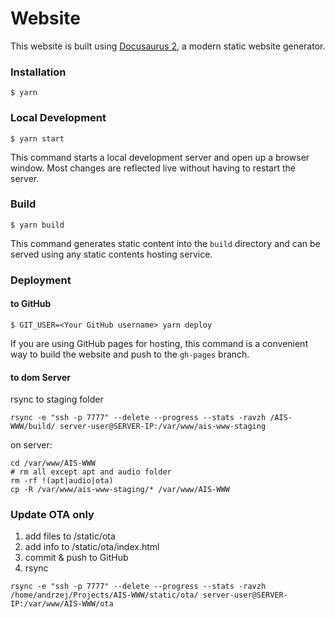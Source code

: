 # Website

This website is built using [Docusaurus 2](https://v2.docusaurus.io/), a modern static website generator.

### Installation

```
$ yarn
```

### Local Development

```
$ yarn start
```

This command starts a local development server and open up a browser window. Most changes are reflected live without having to restart the server.

### Build

```
$ yarn build
```

This command generates static content into the `build` directory and can be served using any static contents hosting service.

### Deployment


#### to GitHub
```
$ GIT_USER=<Your GitHub username> yarn deploy
```

If you are using GitHub pages for hosting, this command is a convenient way to build the website and push to the `gh-pages` branch.


#### to dom Server

rsync to staging folder

```
rsync -e "ssh -p 7777" --delete --progress --stats -ravzh /AIS-WWW/build/ server-user@SERVER-IP:/var/www/ais-www-staging
```

on server:

```
cd /var/www/AIS-WWW
# rm all except apt and audio folder
rm -rf !(apt|audio|ota)
cp -R /var/www/ais-www-staging/* /var/www/AIS-WWW
```

### Update OTA only

1. add files to /static/ota
2. add info to /static/ota/index.html
3. commit & push to GitHub
4. rsync
```
rsync -e "ssh -p 7777" --delete --progress --stats -ravzh /home/andrzej/Projects/AIS-WWW/static/ota/ server-user@SERVER-IP:/var/www/AIS-WWW/ota
```
